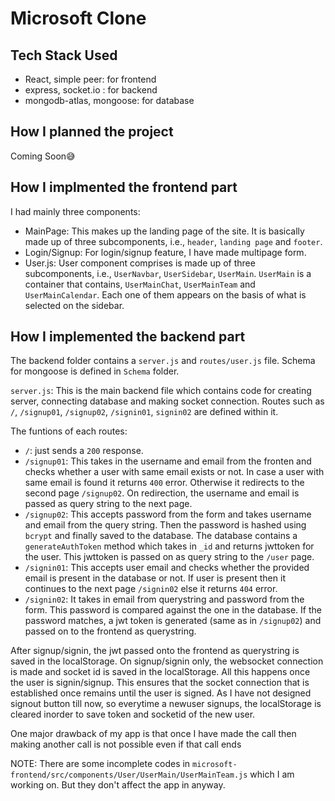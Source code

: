 # Microsoft Clone 

## Tech Stack Used 
- React, simple peer: for frontend
- express, socket.io : for backend
- mongodb-atlas, mongoose: for database

## How I planned the project 

Coming Soon😅

## How I implmented the frontend part 

I had mainly three components: 
- MainPage: This makes up the landing page of the site. It is basically made up of three subcomponents, i.e., `header`, `landing page` and `footer`. 
- Login/Signup: For login/signup feature, I have made multipage form. 
- User.js: User component comprises is made up of three subcomponents, i.e., `UserNavbar`, `UserSidebar`, `UserMain`. `UserMain` is a container that contains, `UserMainChat`, `UserMainTeam` and `UserMainCalendar`. Each one of them appears on the basis of what  is selected on the sidebar.

## How I implemented the backend part 

The backend folder contains a `server.js` and `routes/user.js` file. Schema for mongoose is defined in `Schema` folder. 

`server.js`: This is the main backend file which contains code for creating server, connecting database and making socket connection. Routes such as `/`, `/signup01`, `/signup02`, `/signin01`, `signin02` are defined within it.

The funtions of each routes:
    
- `/`: just sends a `200` response.
- `/signup01`: This takes in the username and email from the fronten and checks whether a user with same email exists or not. In case a user with same email is found it returns `400` error. Otherwise it redirects to the second page `/signup02`. On redirection, the username and email is passed as query string to the next page.
- `/signup02`: This accepts password from the form and takes username and email from the query string. Then the password is hashed using `bcrypt` and finally saved to the database. The database contains a `generateAuthToken` method which takes in `_id` and returns jwttoken for the user. This jwttoken is passed on as query string to the `/user` page.
- `/signin01`: This accepts user email and checks whether the provided email is present in the database or not. If user is present then it continues to the next page `/signin02` else it returns `404` error.
- `/signin02`: It takes in email from querystring and password from the form. This password is compared against the one in the database. If the password matches, a jwt token is generated (same as in `/signup02`) and passed on to the frontend as querystring.

After signup/signin, the jwt passed onto the frontend as querystring is saved in the localStorage. On signup/signin only, the websocket connection is made and socket id is saved in the localStorage. All this happens  once the user is signin/signup. This ensures that the socket connection that is established once remains until the user is signed. As I have not designed signout button till now, so everytime a newuser signups, the localStorage is cleared inorder to save token and socketid of the new user.  

One major drawback of my app is that once I have made the call then making another call is not possible even if that call ends

NOTE: There are some incomplete codes in `microsoft-frontend/src/components/User/UserMain/UserMainTeam.js` which I am working on. But they don't affect the app in anyway. 